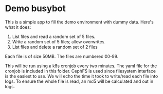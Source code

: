 # Demo busybot

This is a simple app to fill the demo environment with dummy data. Here's what it does:

1. List files and read a random set of 5 files.
2. Write a random set of 5 files; allow overwrites.
3. List files and delete a random set of 2 files

Each file is of size 50MB. The files are numbered 00-99.

This will be run using a k8s cronjob every two minutes. The yaml file for the cronjob is included in this folder. CephFS is used since filesystem interface is the easiest to use. We will echo the time it took to write/read each file into logs. To ensure the whole file is read, an md5 will be calculated and out in logs.
